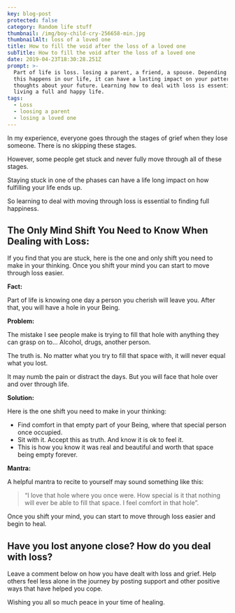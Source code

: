 ```yaml
---
key: blog-post
protected: false
category: Random life stuff
thumbnail: /img/boy-child-cry-256658-min.jpg
thumbnailAlt: loss of a loved one
title: How to fill the void after the loss of a loved one
subTitle: How to fill the void after the loss of a loved one
date: 2019-04-23T18:30:28.251Z
prompt: >-
  Part of life is loss. losing a parent, a friend, a spouse. Depending on when
  this happens in our life, it can have a lasting impact on your patterns and
  thoughts about your future. Learning how to deal with loss is essential to
  living a full and happy life.
tags:
  - Loss
  - loosing a parent
  - losing a loved one
---
```


In my experience, everyone goes through the stages of grief when they lose someone. There is no skipping these stages.

However, some people get stuck and never fully move through all of these stages.

Staying stuck in one of the phases can have a life long impact on how fulfilling your life ends up.

So learning to deal with moving through loss is essential to finding full happiness.

## The Only Mind Shift You Need to Know When Dealing with Loss:

If you find that you are stuck, here is the one and only shift you need to make in your thinking. Once you shift your mind you can start to move through loss easier.

**Fact:**

Part of life is knowing one day a person you cherish will leave you. After that, you will have a hole in your Being.

**Problem:**

The mistake I see people make is trying to fill that hole with anything they can grasp on to... Alcohol, drugs, another person.

The truth is. No matter what you try to fill that space with, it will never equal what you lost.

It may numb the pain or distract the days. But you will face that hole over and over through life.

**Solution:**

Here is the one shift you need to make in your thinking:

- Find comfort in that empty part of your Being, where that special person once occupied.
- Sit with it. Accept this as truth. And know it is ok to feel it.
- This is how you know it was real and beautiful and worth that space being empty forever.

**Mantra:**

A helpful mantra to recite to yourself may sound something like this:

> “I love that hole where you once were. How special is it that nothing will ever be able to fill that space. I feel comfort in that hole”.

Once you shift your mind, you can start to move through loss easier and begin to heal.

## Have you lost anyone close? How do you deal with loss?

Leave a comment below on how you have dealt with loss and grief. Help others feel less alone in the journey by posting support and other positive ways that have helped you cope.

Wishing you all so much peace in your time of healing.
